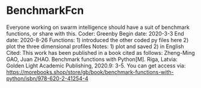 # BenchmarkFcn
Everyone working on swarm intelligence should have a suit of benchmark functions, or share with this.
    Coder:
        Greenby
    Begin date:
        2020-3-3
    End date:
        2020-8-26
    Functions:
        1) introduced the other coded py files here
        2) plot the three dimensional profiles
    Notes:
        1) plot and saved
        2) in English
    Cited: This work has been published in a book cited as follows:
        Zheng-Ming GAO, Juan ZHAO. Benchmark functions with Python[M]. Riga, Latvia: Golden Light Academic Publishing, 2020.9: 3-5.
        You can get access via: https://morebooks.shop/store/gb/book/benchmark-functions-with-python/isbn/978-620-2-41254-4
